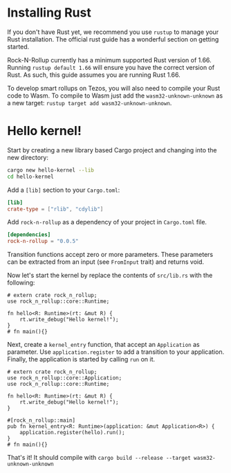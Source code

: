 # Installing Rust

If you don't have Rust yet, we recommend you use `rustup` to manage your Rust installation. The official rust guide has a wonderful section on getting started.

Rock-N-Rollup currently has a minimum supported Rust version of 1.66. Running `rustup default 1.66` will ensure you have the correct version of Rust. As such, this guide assumes you are running Rust 1.66.

To develop smart rollups on Tezos, you will also need to compile your Rust code to Wasm. To compile to Wasm just add the `wasm32-unknown-unknown` as a new target: `rustup target add wasm32-unknown-unknown`.

# Hello kernel!

Start by creating a new library based Cargo project and changing into the new directory:

```bash
cargo new hello-kernel --lib
cd hello-kernel
```

Add a `[lib]` section to your `Cargo.toml`:

```toml
[lib]
crate-type = ["rlib", "cdylib"]
```

Add `rock-n-rollup` as a dependency of your project in `Cargo.toml` file.

```toml
[dependencies]
rock-n-rollup = "0.0.5"
```

Transition functions accept zero or more parameters. These parameters can be extracted from an input (see `FromInput` trait) and returns void.

Now let's start the kernel by replace the contents of `src/lib.rs` with the following:

```rust,noplayground
# extern crate rock_n_rollup;
use rock_n_rollup::core::Runtime;

fn hello<R: Runtime>(rt: &mut R) {
    rt.write_debug("Hello kernel!");
}
# fn main(){}
```

Next, create a `kernel_entry` function, that accept an `Application` as parameter. Use `application.register` to add a transition to your application. Finally, the application is started by calling `run` on it.

```rust,noplayground
# extern crate rock_n_rollup;
use rock_n_rollup::core::Application;
use rock_n_rollup::core::Runtime;

fn hello<R: Runtime>(rt: &mut R) {
    rt.write_debug("Hello kernel!");
}

#[rock_n_rollup::main]
pub fn kernel_entry<R: Runtime>(application: &mut Application<R>) {
    application.register(hello).run();
}
# fn main(){}
```

That's it! It should compile with `cargo build --release --target wasm32-unknown-unknown`
